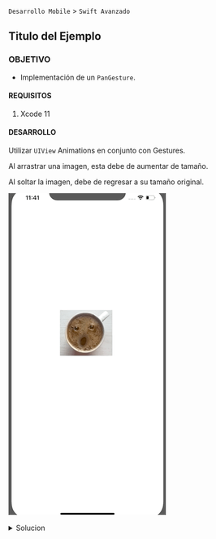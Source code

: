  
`Desarrollo Mobile` > `Swift Avanzado`

## Titulo del Ejemplo 

### OBJETIVO 

- Implementación de un `PanGesture`.

#### REQUISITOS 

1. Xcode 11

#### DESARROLLO

Utilizar `UIView` Animations en conjunto con Gestures.

Al arrastrar una imagen, esta debe de aumentar de tamaño.

Al soltar la imagen, debe de regresar a su tamaño original.

![](0.gif)

<details>
	<summary>Solucion</summary>
	<p> De igual forma que en los ejemplos y retos anteriores, en el UIImageView del Storyboard tenemos asociado un Gesture.</p>
	<p> Este gesture esta conectado a una función que tiene como parámetro un serder del tipo del gesture.</p>
	<p> Implementaremos en dicha función dos condiciones IF que detecten el inicio y fin del gesture.</p>
	<p>Dentro del IF que detecta el INICIO del gesture ejecutamos la función de escalamiento y animación.</p>
```
if recognizer.state == UIGestureRecognizer.State.began {
      scaleWithMove(scale: 1.5)
}
```
    <p>Dentro del IF que detecta el FIN del gesture ejecutamos la función de escalamiento para regresar al tamaño original.</p>
 
```
if recognizer.state == UIGestureRecognizer.State.ended {
      scaleWithMove(scale: 1.0)
    }
```
 <p>La función que se encarga de escalar y animar la imágen es: </p>
 
 ```
 private func scaleWithMove(scale: CGFloat) {
    UIView.animate(withDuration: 0.5, animations: { () -> Void in
      self.imageView?.transform = CGAffineTransform(scaleX: scale, y: scale)
    }, completion: nil )
  }
 ```

</details> 

